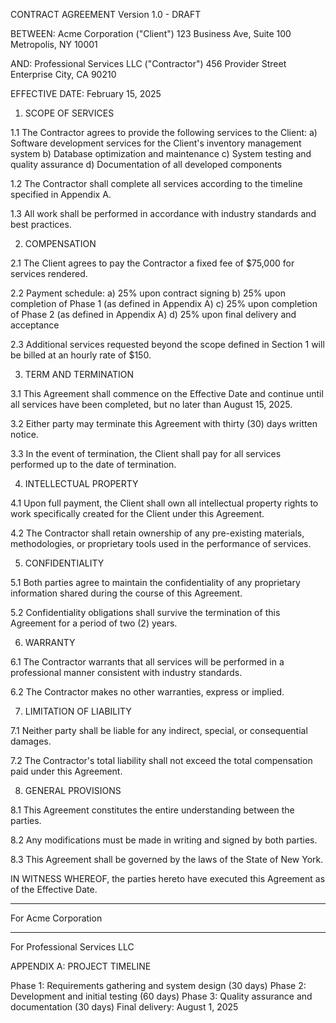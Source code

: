 CONTRACT AGREEMENT
Version 1.0 - DRAFT

BETWEEN:
Acme Corporation ("Client")
123 Business Ave, Suite 100
Metropolis, NY 10001

AND:
Professional Services LLC ("Contractor")
456 Provider Street
Enterprise City, CA 90210

EFFECTIVE DATE: February 15, 2025

1. SCOPE OF SERVICES

1.1 The Contractor agrees to provide the following services to the Client:
   a) Software development services for the Client's inventory management system
   b) Database optimization and maintenance
   c) System testing and quality assurance
   d) Documentation of all developed components

1.2 The Contractor shall complete all services according to the timeline specified in Appendix A.

1.3 All work shall be performed in accordance with industry standards and best practices.

2. COMPENSATION

2.1 The Client agrees to pay the Contractor a fixed fee of $75,000 for services rendered.

2.2 Payment schedule:
   a) 25% upon contract signing
   b) 25% upon completion of Phase 1 (as defined in Appendix A)
   c) 25% upon completion of Phase 2 (as defined in Appendix A)
   d) 25% upon final delivery and acceptance

2.3 Additional services requested beyond the scope defined in Section 1 will be billed at an hourly rate of $150.

3. TERM AND TERMINATION

3.1 This Agreement shall commence on the Effective Date and continue until all services have been completed, but no later than August 15, 2025.

3.2 Either party may terminate this Agreement with thirty (30) days written notice.

3.3 In the event of termination, the Client shall pay for all services performed up to the date of termination.

4. INTELLECTUAL PROPERTY

4.1 Upon full payment, the Client shall own all intellectual property rights to work specifically created for the Client under this Agreement.

4.2 The Contractor shall retain ownership of any pre-existing materials, methodologies, or proprietary tools used in the performance of services.

5. CONFIDENTIALITY

5.1 Both parties agree to maintain the confidentiality of any proprietary information shared during the course of this Agreement.

5.2 Confidentiality obligations shall survive the termination of this Agreement for a period of two (2) years.

6. WARRANTY

6.1 The Contractor warrants that all services will be performed in a professional manner consistent with industry standards.

6.2 The Contractor makes no other warranties, express or implied.

7. LIMITATION OF LIABILITY

7.1 Neither party shall be liable for any indirect, special, or consequential damages.

7.2 The Contractor's total liability shall not exceed the total compensation paid under this Agreement.

8. GENERAL PROVISIONS

8.1 This Agreement constitutes the entire understanding between the parties.

8.2 Any modifications must be made in writing and signed by both parties.

8.3 This Agreement shall be governed by the laws of the State of New York.

IN WITNESS WHEREOF, the parties hereto have executed this Agreement as of the Effective Date.

________________________
For Acme Corporation

________________________
For Professional Services LLC

APPENDIX A: PROJECT TIMELINE

Phase 1: Requirements gathering and system design (30 days)
Phase 2: Development and initial testing (60 days)
Phase 3: Quality assurance and documentation (30 days)
Final delivery: August 1, 2025
